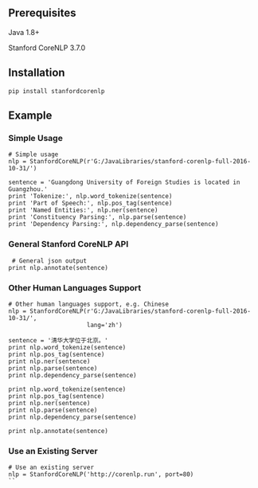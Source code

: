 ## Prerequisites
Java 1.8+

Stanford CoreNLP 3.7.0

## Installation

`pip install stanfordcorenlp`

## Example
### Simple Usage
```
# Simple usage
nlp = StanfordCoreNLP(r'G:/JavaLibraries/stanford-corenlp-full-2016-10-31/')

sentence = 'Guangdong University of Foreign Studies is located in Guangzhou.'
print 'Tokenize:', nlp.word_tokenize(sentence)
print 'Part of Speech:', nlp.pos_tag(sentence)
print 'Named Entities:', nlp.ner(sentence)
print 'Constituency Parsing:', nlp.parse(sentence)
print 'Dependency Parsing:', nlp.dependency_parse(sentence)
```

### General Stanford CoreNLP API
```
 # General json output
print nlp.annotate(sentence)
```

### Other Human Languages Support
```
# Other human languages support, e.g. Chinese
nlp = StanfordCoreNLP(r'G:/JavaLibraries/stanford-corenlp-full-2016-10-31/',
                      lang='zh')

sentence = '清华大学位于北京。'
print nlp.word_tokenize(sentence)
print nlp.pos_tag(sentence)
print nlp.ner(sentence)
print nlp.parse(sentence)
print nlp.dependency_parse(sentence)

print nlp.word_tokenize(sentence)
print nlp.pos_tag(sentence)
print nlp.ner(sentence)
print nlp.parse(sentence)
print nlp.dependency_parse(sentence)

print nlp.annotate(sentence)
```

### Use an Existing Server
```
# Use an existing server
nlp = StanfordCoreNLP('http://corenlp.run', port=80)
``